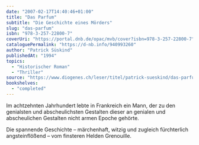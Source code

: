 ```yaml
---
date: "2007-02-17T14:40:46+01:00"
title: "Das Parfum"
subtitle: "Die Geschichte eines Mörders"
slug: "das-parfum"
isbn: "978-3-257-22800-7"
coverUri: "https://portal.dnb.de/opac/mvb/cover?isbn=978-3-257-22800-7"
cataloguePermalink: "https://d-nb.info/940993260"
author: "Patrick Süskind"
publishedAt: "1994"
topics:
  - "Historischer Roman"
  - "Thriller"
source: "https://www.diogenes.ch/leser/titel/patrick-sueskind/das-parfum-9783257228007.html"
bookshelves:
  - "completed"
---
```

Im achtzehnten Jahrhundert lebte in Frankreich ein Mann, der zu den genialsten 
und abscheulichsten Gestalten dieser an genialen und abscheulichen Gestalten 
nicht armen Epoche gehörte.

Die spannende Geschichte – märchenhaft, witzig und zugleich fürchterlich 
angsteinflößend – vom finsteren Helden Grenouille.